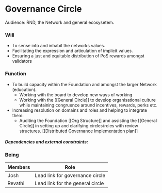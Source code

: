 # Governance Circle
Audience: RND, the Network and general ecosysetem.

### Will
- To sense into and inhabit the networks values.
- Facilitating the expression and articulation of implicit values.
- Ensuring a just and equitable distribution of PoS rewards amongst validators

### Function
- To build capacity within the Foundation and amongst the larger Network (education).
	- Working with the board to develop new ways of working 
	- Working with the [[General Circle]] to develop organisational culture while maintaining congruence around incentives, rewards, perks etc. 
- Increasing resolution on domains and roles and helping to integrate them:
	- Auditing the Foundation [[Org Structure]] and assisting the [[General Circle]] in setting up and clarifying circles/roles with review structures. [[Distributed Governance Implementation plan]]

##### Dependencies and external constraints:

### Being

| Members | Role |
|---|---|
| Josh | Lead link for governance circle |
| Revathi | Lead link for the general circle|





